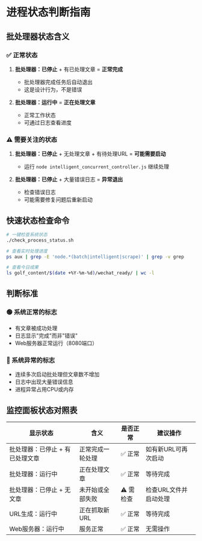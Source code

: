 # 进程状态判断指南

## 批处理器状态含义

### ✅ 正常状态
1. **批处理器：已停止** + 有已处理文章 = **正常完成**
   - 批处理器完成任务后自动退出
   - 这是设计行为，不是错误

2. **批处理器：运行中** = **正在处理文章**
   - 正常工作状态
   - 可通过日志查看进度

### ⚠️ 需要关注的状态
1. **批处理器：已停止** + 无处理文章 + 有待处理URL = **可能需要启动**
   - 运行 `node intelligent_concurrent_controller.js` 继续处理

2. **批处理器：已停止** + 大量错误日志 = **异常退出**
   - 检查错误日志
   - 可能需要修复问题后重新启动

## 快速状态检查命令

```bash
# 一键检查系统状态
./check_process_status.sh

# 查看实时处理进度
ps aux | grep -E 'node.*(batch|intelligent|scrape)' | grep -v grep

# 查看今日成果
ls golf_content/$(date +%Y-%m-%d)/wechat_ready/ | wc -l
```

## 判断标准

### 🟢 系统正常的标志
- 有文章被成功处理
- 日志显示"完成"而非"错误"
- Web服务器正常运行（8080端口）

### 🔴 系统异常的标志
- 连续多次启动批处理但文章数不增加
- 日志中出现大量错误信息
- 进程异常占用CPU或内存

## 监控面板状态对照表

| 显示状态 | 含义 | 是否正常 | 建议操作 |
|---------|------|---------|---------|
| 批处理器：已停止 + 有已处理文章 | 正常完成一轮处理 | ✅ 正常 | 如有新URL可再次启动 |
| 批处理器：运行中 | 正在处理文章 | ✅ 正常 | 等待完成 |
| 批处理器：已停止 + 无文章 | 未开始或全部失败 | ⚠️ 需检查 | 检查URL文件并启动处理 |
| URL生成：运行中 | 正在抓取新URL | ✅ 正常 | 等待完成 |
| Web服务器：运行中 | 服务正常 | ✅ 正常 | 无需操作 |